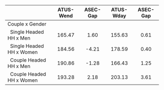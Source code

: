
|                      |    ATUS-Wend |     ASEC-Gap |    ATUS-Wday |     ASEC-Gap |
| -------------------- | :----------: | :----------: | :----------: | :----------: |
| Couple x Gender      |              |              |              |              |
| &nbsp;&nbsp;Single Headed HH x Men |       165.47 |         1.60 |       155.63 |         0.61 |
| &nbsp;&nbsp;Single Headed HH x Women |       184.56 |        -4.21 |       178.59 |         0.40 |
| &nbsp;&nbsp;Couple Headed HH x Men |       190.86 |        -1.28 |       166.43 |         1.25 |
| &nbsp;&nbsp;Couple Headed HH x Women |       193.28 |         2.18 |       203.13 |         3.61 |

